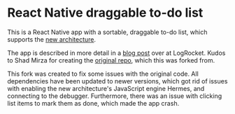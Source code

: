 # React Native draggable to-do list

This is a React Native app with a sortable, draggable to-do list, which supports the [new architecture](https://reactnative.dev/docs/the-new-architecture/use-app-template).

The app is described in more detail in a [blog post](https://blog.logrocket.com/react-native-draggable-flatlist/) over at LogRocket. Kudos to Shad Mirza for creating the [original repo](https://github.com/iamshadmirza/todo-sortable), which this was forked from.

This fork was created to fix some issues with the original code. All dependencies have been updated to newer versions, which got rid of issues with enabling the new architecture's JavaScript engine Hermes, and connecting to the debugger. Furthermore, there was an issue with clicking list items to mark them as done, which made the app crash.

